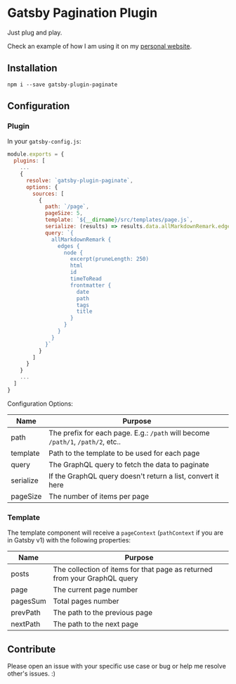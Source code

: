 # Gatsby Pagination Plugin
Just plug and play.

Check an example of how I am using it on my [personal website](https://github.com/kbariotis/kostasbariotis.com).

## Installation

`npm i --save gatsby-plugin-paginate`

## Configuration

### Plugin
In your `gatsby-config.js`:

```Javascript
module.exports = {
  plugins: [
    ...
    {
      resolve: `gatsby-plugin-paginate`,
      options: {
        sources: [
          {
            path: `/page`,
            pageSize: 5,
            template: `${__dirname}/src/templates/page.js`,
            serialize: (results) => results.data.allMarkdownRemark.edges,
            query: `{
              allMarkdownRemark {
                edges {
                  node {
                    excerpt(pruneLength: 250)
                    html
                    id
                    timeToRead
                    frontmatter {
                      date
                      path
                      tags
                      title
                    }
                  }
                }
              }
            }`
          }
        ]
      }
    }
    ...
  ]
}
```

Configuration Options:

| Name  | Purpose |
| ------------- | ------------- |
| path  | The prefix for each page. E.g.: `/path` will become `/path/1`, `/path/2`, etc..  |
| template  | Path to the template to be used for each page  |
| query  | The GraphQL query to fetch the data to paginate  |
| serialize  | If the GraphQL query doesn't return a list, convert it here  |
| pageSize  | The number of items per page  |

### Template
The template component will receive a `pageContext` (`pathContext` if you are in Gatsby v1) with the following properties:


| Name  | Purpose |
| ------------- | ------------- |
| posts  | The collection of items for that page as returned from your GraphQL query  |
| page  | The current page number  |
| pagesSum  | Total pages number  |
| prevPath  | The path to the previous page  |
| nextPath  | The path to the next page |


## Contribute
Please open an issue with your specific use case or bug or help me resolve other's issues. :)
